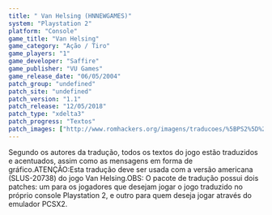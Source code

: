 ```yaml
---
title: " Van Helsing (HNNEWGAMES)"
system: "Playstation 2"
platform: "Console"
game_title: "Van Helsing"
game_category: "Ação / Tiro"
game_players: "1"
game_developer: "Saffire"
game_publisher: "VU Games"
game_release_date: "06/05/2004"
patch_group: "undefined"
patch_site: "undefined"
patch_version: "1.1"
patch_release: "12/05/2018"
patch_type: "xdelta3"
patch_progress: "Textos"
patch_images: ["http://www.romhackers.org/imagens/traducoes/%5BPS2%5D%20Van%20Helsing%20-%20HNNEWGAMES%20e%20Tribo%20Gamer%20-%201.jpg","http://www.romhackers.org/imagens/traducoes/%5BPS2%5D%20Van%20Helsing%20-%20HNNEWGAMES%20e%20Tribo%20Gamer%20-%202.jpg","http://www.romhackers.org/imagens/traducoes/%5BPS2%5D%20Van%20Helsing%20-%20HNNEWGAMES%20e%20Tribo%20Gamer%20-%203.jpg"]
---
```

Segundo os autores da tradução, todos os textos do jogo estão traduzidos e acentuados, assim como as mensagens em forma de gráfico.ATENÇÃO:Esta tradução deve ser usada com a versão americana (SLUS-20738) do jogo Van Helsing.OBS: O pacote de tradução possui dois patches: um para os jogadores que desejam jogar o jogo traduzido no próprio console Playstation 2, e outro para quem deseja jogar através do emulador PCSX2.